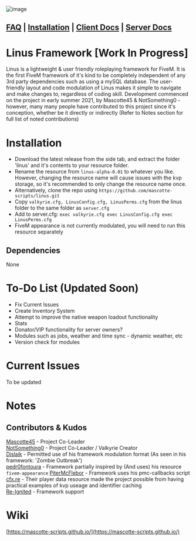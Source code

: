 ![image](https://i.imgur.com/DOK4eUD.png)

## [FAQ](/faq.md) | [Installation](/install.md) | [Client Docs](/client/cl_commands.md) | [Server Docs](/server/sv_commands.md)

# Linus Framework [Work In Progress]
Linus is a lightweight & user friendly roleplaying framework for FiveM. It is the first FiveM framework of it's kind to be completely independent of any 3rd party dependencies such as using a mySQL database. The user-friendly layout and code modulation of Linus makes it simple to navigate and make changes to, regardless of coding skill. Development commenced on the project in early summer 2021, by Mascotte45 & NotSomething0 - however, many many people have contributed to this project since it's conception, whether be it directly or indirectly (Refer to Notes section for full list of noted contributions)

# Installation

- Download the latest release from the side tab, and extract the folder 'linus' and it's contents to your resource folder.
- Rename the resource from `linus-alpha-0.01` to whatever you like. However, changing the resource name will cause issues with the kvp storage, so it's recommended to only change the resource name once.
- Alternatively, clone the repo using `https://github.com/mascotte-scripts/linus.git`
- Copy `valkyrie.cfg, LinusConfig.cfg, LinusPerms.cfg` from the linus folder to the same folder as `server.cfg` 
- Add to server.cfg: 
`exec valkyrie.cfg
exec LinusConfig.cfg
exec LinusPerms.cfg`
- FiveM appearance is not currently modulated, you will need to run this resource separately

## Dependencies

None

# To-Do List (Updated Soon)

- Fix Current Issues
- Create Inventory System
- Attempt to improve the native weapon loadout functionality
- Stats
- Donator/VIP functionality for server owners?
- Modules such as jobs, weather and time sync - dynamic weather, etc
- Version check for modules

# Current Issues
To be updated

# Notes
## Contributors & Kudos

[Mascotte45](https://github.com/mascotte-scripts) - Project Co-Leader<br/>
[NotSomething0](https://github.com/NotSomething0) - Project Co-Leader / Valkyrie Creator<br/>
[Dislaik](https://github.com/Dislaik) - Permitted use of his framework modulation format (As seen in his framework: 'Zombie Outbreak')<br/>
[pedr0fontoura](https://github.com/pedr0fontoura) - Framework partially inspired by (And uses) his resource `fivem-appearance`
[PiterMcFlebor](https://github.com/pitermcflebor) - Framework uses his pmc-callbacks script<br/>
[cfx.re](https://github.com/citizenfx) - Their player data resource made the project possible from having practical examples of kvp useage and identifier caching<br/>
[Re-Ignited](https://discord.gg/FVJtvh3YMK) - Framework support

# Wiki
[https://mascotte-scripts.github.io/](https://mascotte-scripts.github.io/)
